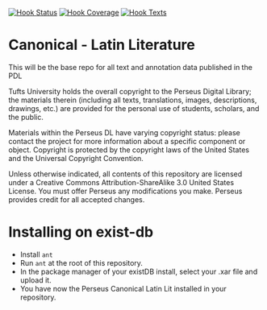 [![Hook Status](http://ci.perseids.org/api/rest/v1.0/code/PerseusDL/canonical-latinLit/status.svg?branch=refs%2Fheads%2Fmaster)](http://ci.perseids.org/repo/PerseusDL/canonical-latinLit)
[![Hook Coverage](http://ci.perseids.org/api/rest/v1.0/code/PerseusDL/canonical-latinLit/coverage.svg?branch=refs%2Fheads%2Fmaster)](http://ci.perseids.org/repo/PerseusDL/canonical-latinLit)
[![Hook Texts](http://ci.perseids.org/api/rest/v1.0/code/PerseusDL/canonical-latinLit/cts.svg?branch=refs%2Fheads%2Fmaster)](http://ci.perseids.org/repo/PerseusDL/canonical-latinLit)


Canonical - Latin Literature
=========

This will be the base repo for all text and annotation data published in the PDL

Tufts University holds the overall copyright to the Perseus Digital Library; the materials therein 
(including all texts, translations, images, descriptions, drawings, etc.) are provided for the 
personal use of students, scholars, and the public. 

Materials within the Perseus DL have varying copyright status: please contact the project for more information 
about a specific component or object.  Copyright is protected by the copyright laws of the United States and 
the Universal Copyright Convention. 

Unless otherwise indicated, all contents of this repository are licensed under a 
Creative Commons Attribution-ShareAlike 3.0 United States License. You must  offer Perseus
any modifications you make. Perseus provides credit for all accepted changes.

# Installing on exist-db

- Install `ant`
- Run `ant` at the root of this repository.
- In the package manager of your existDB install, select your .xar file and upload it.
- You have now the Perseus Canonical Latin Lit installed in your repository.
